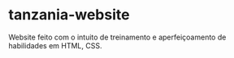 # tanzania-website
Website feito com o intuito de treinamento e aperfeiçoamento de habilidades em HTML, CSS.

